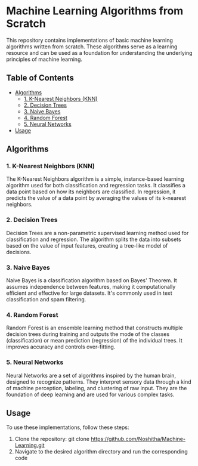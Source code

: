 # Machine Learning Algorithms from Scratch

This repository contains implementations of basic machine learning algorithms written from scratch. These algorithms serve as a learning resource and can be used as a foundation for understanding the underlying principles of machine learning.

## Table of Contents

- [Algorithms](#algorithms)
  - [1. K-Nearest Neighbors (KNN)](#1-k-nearest-neighbors-knn)
  - [2. Decision Trees](#2-decision-trees)
  - [3. Naive Bayes](#3-naive-bayes)
  - [4. Random Forest](#4-random-forest)
  - [5. Neural Networks](#5-neural-networks)
- [Usage](#usage)

## Algorithms

### 1. K-Nearest Neighbors (KNN)

The K-Nearest Neighbors algorithm is a simple, instance-based learning algorithm used for both classification and regression tasks. It classifies a data point based on how its neighbors are classified. In regression, it predicts the value of a data point by averaging the values of its k-nearest neighbors.

### 2. Decision Trees

Decision Trees are a non-parametric supervised learning method used for classification and regression. The algorithm splits the data into subsets based on the value of input features, creating a tree-like model of decisions.

### 3. Naive Bayes

Naive Bayes is a classification algorithm based on Bayes' Theorem. It assumes independence between features, making it computationally efficient and effective for large datasets. It's commonly used in text classification and spam filtering.

### 4. Random Forest

Random Forest is an ensemble learning method that constructs multiple decision trees during training and outputs the mode of the classes (classification) or mean prediction (regression) of the individual trees. It improves accuracy and controls over-fitting.

### 5. Neural Networks

Neural Networks are a set of algorithms inspired by the human brain, designed to recognize patterns. They interpret sensory data through a kind of machine perception, labeling, and clustering of raw input. They are the foundation of deep learning and are used for various complex tasks.

## Usage

To use these implementations, follow these steps:

1. Clone the repository:
   git clone https://github.com/Noshitha/Machine-Learning.git
3. Navigate to the desired algorithm directory and run the corresponding code
